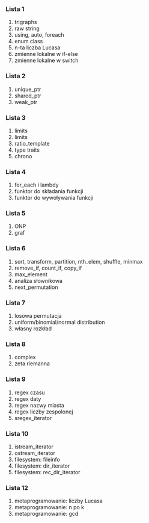### Lista 1
1. trigraphs
2. raw string
3. using, auto, foreach
4. enum class
5. n-ta liczba Lucasa
6. zmienne lokalne w if-else
7. zmienne lokalne w switch

### Lista 2
1. unique_ptr
2. shared_ptr
3. weak_ptr

### Lista 3
1. limits
2. limits
3. ratio_template
4. type traits
5. chrono

### Lista 4
1. for_each i lambdy
2. funktor do składania funkcji
3. funktor do wywoływania funkcji

### Lista 5
1. ONP
2. graf

### Lista 6
1. sort, transform, partition, nth_elem, shuffle, minmax
2. remove_if, count_if, copy_if
3. max_element
4. analiza słownikowa
5. next_permutation

### Lista 7
1. losowa permutacja
2. uniform/binomial/normal distribution
3. własny rozkład

### Lista 8
1. complex
2. zeta riemanna

### Lista 9
1. regex czasu
2. regex daty
3. regex nazwy miasta
4. regex liczby zespolonej
5. sregex_iterator

### Lista 10
1. istream_iterator
2. ostream_iterator
3. filesystem: fileinfo
4. filesystem: dir_iterator
5. filesystem: rec_dir_iterator

### Lista 12
1. metaprogramowanie: liczby Lucasa
2. metaprogramowanie: n po k
3. metaprogramowanie: gcd

